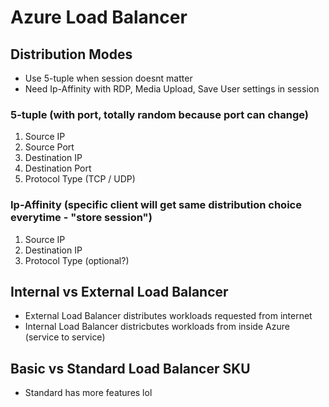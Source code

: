 # Azure Load Balancer  

## Distribution Modes
- Use 5-tuple when session doesnt matter
- Need Ip-Affinity with RDP, Media Upload, Save User settings in session

### 5-tuple (with port, totally random because port can change)
1) Source IP
2) Source Port
3) Destination IP
4) Destination Port
5) Protocol Type (TCP / UDP)  
### Ip-Affinity (specific client will get same distribution choice everytime - "store session")
1) Source IP
2) Destination IP
3) Protocol Type (optional?)

## Internal vs External Load Balancer
- External Load Balancer distributes workloads requested from internet
- Internal Load Balancer districbutes workloads from inside Azure (service to service)

## Basic vs Standard Load Balancer SKU
- Standard has more features lol

